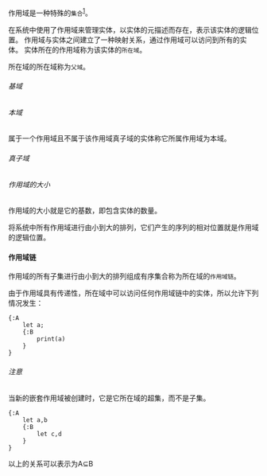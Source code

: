 作用域是一种特殊的`集合`<sup>[1]</sup>。

在系统中使用了作用域来管理实体，以实体的元描述而存在，表示该实体的逻辑位置。
作用域与实体之间建立了一种映射关系，通过作用域可以访问到所有的实体。
实体所在的作用域称为该实体的`所在域`。

所在域的所在域称为`父域`。

###### 基域


###### 本域
属于一个作用域且不属于该作用域真子域的实体称它所属作用域为本域。

###### 真子域

###### 作用域的大小
作用域的大小就是它的基数，即包含实体的数量。

将系统中所有作用域进行由小到大的排列，它们产生的序列的相对位置就是作用域的逻辑位置。

#### 作用域链
作用域的所有子集进行由小到大的排列组成有序集合称为所在域的`作用域链`。

由于作用域具有传递性，所在域中可以访问任何作用域链中的实体，所以允许下列情况发生：

```
{:A
	let a;
	{:B
		print(a)
	}
}
```

###### 注意
当新的嵌套作用域被创建时，它是它所在域的超集，而不是子集。
```
{:A
    let a,b
    {:B
        let c,d
    }
}
```
以上的关系可以表示为A⊆B


[1]: https://en.wikipedia.org/wiki/Set_(mathematics)